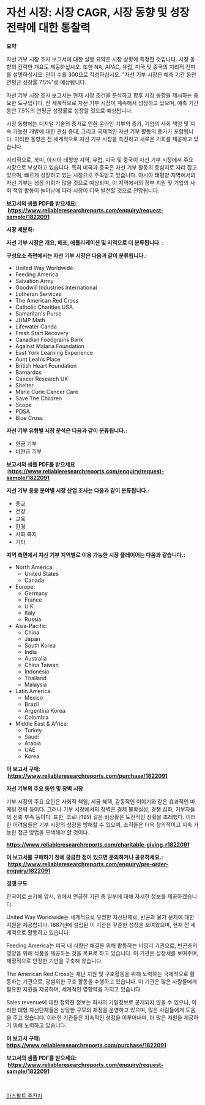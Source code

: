 <p><h1>자선 시장: 시장 CAGR, 시장 동향 및 성장 전략에 대한 통찰력</h1></p><p><strong>요약</strong></p>
<p><p>자선 기부 시장 조사 보고서에 대한 실행 요약은 시장 상황에 특정한 것입니다. 시장 동향의 간략한 개요도 제공하십시오. 또한 NA, APAC, 유럽, 미국 및 중국의 지리적 전파를 설명하십시오. 단어 수를 300으로 작성하십시오. "자선 기부 시장은 예측 기간 동안 연평균 성장률 7.5%"로 예상됩니다.</p><p>자선 기부 시장 조사 보고서는 현재 시장 조건을 분석하고 향후 시장 동향을 제시하는 중요한 도구입니다. 전 세계적으로 자선 기부 시장이 계속해서 성장하고 있으며, 예측 기간 동안 7.5%의 연평균 성장률로 성장할 것으로 예상됩니다.</p><p>시장 동향에는 디지털 기술의 증가로 인한 온라인 기부의 증가, 기업의 사회 책임 및 지속 가능한 개발에 대한 관심 증대, 그리고 국제적인 자선 기부 활동의 증가가 포함됩니다. 이러한 동향은 전 세계적으로 자선 기부 시장을 촉진하고 새로운 기회를 제공하고 있습니다.</p><p>지리적으로, 북미, 아시아 태평양 지역, 유럽, 미국 및 중국이 자선 기부 시장에서 주요 시장으로 부상하고 있습니다. 특히 미국과 중국은 자선 기부 활동의 중심지로 자리 잡고 있으며, 빠르게 성장하고 있는 시장으로 주목받고 있습니다. 아시아 태평양 지역에서의 자선 기부는 성장 기회가 많을 것으로 예상되며, 이 지역에서의 정부 지원 및 기업의 사회 책임 활동이 늘어남에 따라 시장이 더욱 발전할 것으로 전망됩니다.</p></p>
<p><strong>보고서의 샘플 PDF를 받으세요: &nbsp;<a href="https://www.reliableresearchreports.com/enquiry/request-sample/1822091">https://www.reliableresearchreports.com/enquiry/request-sample/1822091</a></strong></p>
<p><strong>시장 세분화:</strong></p>
<p><strong> 자선 기부 시장은 개요, 배포, 애플리케이션 및 지역으로 더 분류됩니다. :</strong></p>
<p><strong>구성요소 측면에서는 자선 기부 시장은 다음과 같이 분류됩니다.:</strong></p>
<p><ul><li>United Way Worldwide</li><li>Feeding America</li><li>Salvation Army</li><li>Goodwill Industries International</li><li>Lutheran Services</li><li>The American Red Cross</li><li>Catholic Charities USA</li><li>Samaritan's Purse</li><li>JUMP Math</li><li>Lifewater Canda</li><li>Fresh Start Recovery</li><li>Canadian Foodgrains Bank</li><li>Against Malaria Foundation</li><li>East York Learning Experience</li><li>Aunt Leah’s Place</li><li>British Heart Foundation</li><li>Barnardos</li><li>Cancer Research UK</li><li>Shelter</li><li>Marie Curie Cancer Care</li><li>Save The Children</li><li>Scope</li><li>PDSA</li><li>Blue Cross</li></ul></p>
<p><strong> 자선 기부 유형별 시장 분석은 다음과 같이 분류됩니다.:</strong></p>
<p><ul><li>현금 기부</li><li>비현금 기부</li></ul></p>
<p><strong>보고서의 샘플 PDF를 받으세요 :<a href="https://www.reliableresearchreports.com/enquiry/request-sample/1822091">https://www.reliableresearchreports.com/enquiry/request-sample/1822091</a></strong></p>
<p><strong> 자선 기부 응용 분야별 시장 산업 조사는 다음과 같이 분류됩니다.:</strong></p>
<p><ul><li>종교</li><li>건강</li><li>교육</li><li>환경</li><li>사회 복지</li><li>기타</li></ul></p>
<p><strong>지역 측면에서 자선 기부 지역별로 이용 가능한 시장 플레이어는 다음과 같습니다.:</strong></p>
<p><ul>
    <li>
        North America:
        <ul>
            <li>United States</li>
            <li>Canada</li>
        </ul>
    </li>
    <li>
        Europe:
        <ul>
            <li>Germany</li>
            <li>France</li>
            <li>U.K.</li>
            <li>Italy</li>
            <li>Russia</li>
        </ul>
    </li>
    <li>
        Asia-Pacific:
        <ul>
            <li>China</li>
            <li>Japan</li>
            <li>South Korea</li>
            <li>India</li>
            <li>Australia</li>
            <li>China Taiwan</li>
            <li>Indonesia</li>
            <li>Thailand</li>
            <li>Malaysia</li>
        </ul>
    </li>
    <li>
        Latin America:
        <ul>
            <li>Mexico</li>
            <li>Brazil</li>
            <li>Argentina Korea</li>
            <li>Colombia</li>
        </ul>
    </li>
    <li>
        Middle East & Africa:
        <ul>
            <li>Turkey</li>
            <li>Saudi</li>
            <li>Arabia</li>
            <li>UAE</li>
            <li>Korea</li>
        </ul>
    </li>
    </ul></p>
<p><strong>이 보고서 구매: &nbsp;<a href="https://www.reliableresearchreports.com/purchase/1822091">https://www.reliableresearchreports.com/purchase/1822091</a></strong></p>
<p><strong>자선 기부의 주요 동인 및 장벽 시장</strong></p>
<p><p>기부 시장의 주요 요인은 사회적 책임, 세금 혜택, 감동적인 이야기와 같은 효과적인 마케팅 전략 등이다. 그러나 기부 시장에서의 장벽은 경제 불확실성, 경쟁 심화, 기부자들의 신뢰 부족 등이다. 또한, 코로나19와 같은 비상황은 도전적인 상황을 초래했다. 이러한 어려움들은 기부 시장의 성장을 방해할 수 있으며, 조직들은 더욱 창의적이고 지속 가능한 접근 방법을 모색해야 할 것이다.</p></p>
<p><strong><a href="https://www.reliableresearchreports.com/charitable-giving-r1822091">https://www.reliableresearchreports.com/charitable-giving-r1822091</a></strong></p>
<p><strong>이 보고서를 구매하기 전에 궁금한 점이 있으면 문의하거나 공유하세요.: &nbsp;<a href="https://www.reliableresearchreports.com/enquiry/pre-order-enquiry/1822091">https://www.reliableresearchreports.com/enquiry/pre-order-enquiry/1822091</a></strong></p>
<p><strong>경쟁 구도</strong></p>
<p><p>한국어로 쓰기에 앞서, 위에서 언급한 기관 중 일부에 대해 자세한 정보를 제공하겠습니다.</p><p>United Way Worldwide는 세계적으로 유명한 자선단체로, 빈곤과 물가 문제에 대한 지원을 제공합니다. 1887년에 설립된 이 기관은 꾸준한 성장을 보여왔으며, 현재 전 세계적으로 활동하고 있습니다.</p><p>Feeding America는 미국 내 식량난 해결을 위해 활동하는 비영리 기관으로, 빈곤층의 영양을 위해 식품을 제공하는 것을 목표로 하고 있습니다. 이 기관은 성장세를 보여주며, 재정적으로 안정한 기반을 구축해 왔습니다.</p><p>The American Red Cross는 재난 지원 및 구호활동을 위해 노력하는 국제적으로 활동하는 기관으로, 광범위한 구호 활동을 수행하고 있습니다. 이 기관은 많은 사람들에게 필요한 지원을 제공하며, 세계적인 영향력을 가지고 있습니다.</p><p>Sales revenue에 대한 정확한 정보는 회사의 기밀정보로 공개되지 않을 수 있으나, 이러한 대형 자선단체들은 상당한 규모의 재정을 운영하고 있으며, 많은 사람들에게 도움을 주고 있습니다. 이러한 기관들은 지속적인 성장을 이루어내며, 더 많은 지원을 제공하기 위해 노력하고 있습니다.</p></p>
<p><strong>이 보고서 구매: &nbsp; <a href="https://www.reliableresearchreports.com/purchase/1822091">https://www.reliableresearchreports.com/purchase/1822091</a></strong></p>
<p><strong>보고서의 샘플 PDF를 받으세요: &nbsp;<a href="https://www.reliableresearchreports.com/enquiry/request-sample/1822091">https://www.reliableresearchreports.com/enquiry/request-sample/1822091</a></strong><strong></strong></p>
<p>&nbsp;</p>
<p><p><a href="https://github.com/crfsywufhm81415/Market-Research-Report-List-1/blob/main/464937030174.md">아스팔트 주전자</a></p></p>